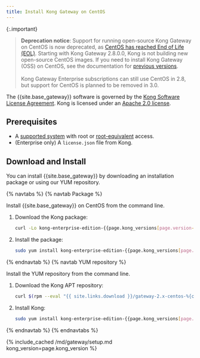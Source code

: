 ```yaml
---
title: Install Kong Gateway on CentOS
---
```


{:.important}
> **Deprecation notice**: Support for running open-source Kong Gateway on
CentOS is now deprecated, as [CentOS has reached End of Life (EOL)](https://www.centos.org/centos-linux-eol/).
Starting with Kong Gateway 2.8.0.0, Kong is not building new open-source CentOS images.
> If you need to install Kong Gateway (OSS) on CentOS, see the documentation for
[previous versions](/gateway/2.7.x/install-and-run/centos/).
> <br><br>
> Kong Gateway Enterprise subscriptions can still use CentOS in 2.8, but support
for CentOS is planned to be removed in 3.0.


The {{site.base_gateway}} software is governed by the
[Kong Software License Agreement](https://konghq.com/kongsoftwarelicense).
Kong is licensed under an
[Apache 2.0 license](https://github.com/Kong/kong/blob/master/LICENSE).

## Prerequisites

* A [supported system](/gateway/{{page.kong_version}}/install-and-run/os-support) with root or [root-equivalent](/gateway/{{page.kong_version}}/plan-and-deploy/kong-user) access.
* (Enterprise only) A `license.json` file from Kong.

## Download and Install

You can install {{site.base_gateway}} by downloading an installation package or
using our YUM repository.

{% navtabs %}
{% navtab Package %}

Install {{site.base_gateway}} on CentOS from the command line.

1. Download the Kong package:

    ```bash
    curl -Lo kong-enterprise-edition-{{page.kong_versions[page.version-index].ee-version}}.rpm $(rpm --eval "{{ site.links.download }}/gateway-2.x-centos-%{centos_ver}/Packages/k/kong-enterprise-edition-{{page.kong_versions[page.version-index].ee-version}}.el%{centos_ver}.noarch.rpm")
    ```

2. Install the package:

    ```bash
    sudo yum install kong-enterprise-edition-{{page.kong_versions[page.version-index].ee-version}}.rpm
    ```

{% endnavtab %}
{% navtab YUM repository %}

Install the YUM repository from the command line.

1. Download the Kong APT repository:
    ```bash
    curl $(rpm --eval "{{ site.links.download }}/gateway-2.x-centos-%{centos_ver}/config.repo") | sudo tee /etc/yum.repos.d/kong.repo
    ```

2. Install Kong:

    ```bash
    sudo yum install kong-enterprise-edition-{{page.kong_versions[page.version-index].ee-version}}
    ```

{% endnavtab %}
{% endnavtabs %}

<!-- Setup content shared between all Linux installation topics: Amazon Linux, CentOS, Ubuntu, and RHEL.
Includes the following sections: Setup configs, Using a database, Using a yaml declarative config file,
Using a yaml declarative config file, Verify install, Enable and configure Kong Manager, Enable Dev Portal,
Support, and Next Steps.
Located in the app/_includes/md/gateway folder.
See https://docs.konghq.com/contributing/includes/ for more information about using includes in this project.
-->

{% include_cached /md/gateway/setup.md kong_version=page.kong_version %}
